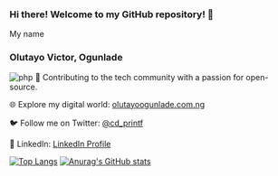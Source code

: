 ### Hi there! Welcome to my GitHub repository! 👋

My name
### Olutayo Victor, Ogunlade
![php](https://github.com/Olutayo0910/Olutayo0910/assets/121323757/fad1655b-575d-4748-bad4-2f21c3db77d5)
🌟 Contributing to the tech community with a passion for open-source.

🌐 Explore my digital world: [olutayoogunlade.com.ng](https://www.olutayoogunlade.com.ng/)

🐦 Follow me on Twitter: [@cd_printf](https://twitter.com/cd_printf)

💼 LinkedIn: [LinkedIn Profile](https://www.linkedin.com/in/olutayo-victor-ogunlade-cpca-5644261a5)

[![Top Langs](https://github-readme-stats.vercel.app/api/top-langs/?username=Olutayo0910&layout=compact)](https://github.com/Olutayo0910/github-readme-stats)
[![Anurag's GitHub stats](https://github-readme-stats.vercel.app/api?username=Olutayo0910)](https://github.com/Olutayo0910/github-readme-stats)

